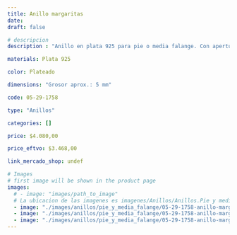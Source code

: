 ```yaml
---
title: Anillo margaritas
date: 
draft: false

# descripcion
description : "Anillo en plata 925 para pie o media falange. Con apertura para regular su medida."

materials: Plata 925

color: Plateado

dimensions: "Grosor aprox.: 5 mm"

code: 05-29-1758

type: "Anillos"

categories: []

price: $4.080,00

price_eftvo: $3.468,00

link_mercado_shop: undef

# Images
# first image will be shown in the product page
images:
  # - image: "images/path_to_image"
  # La ubicacion de las imagenes es imagenes/Anillos/Anillos.Pie y media falange/05-29-1758-anillo-margaritas
  - image: "./images/anillos/pie_y_media_falange/05-29-1758-anillo-margarita_a.jpg"
  - image: "./images/anillos/pie_y_media_falange/05-29-1758-anillo-margarita_b.jpg"
  - image: "./images/anillos/pie_y_media_falange/05-29-1758-anillo-margarita_c.jpg"
---
```

